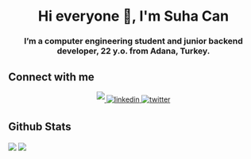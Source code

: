<h1 align="center">Hi everyone 👋, I'm Suha Can</h1>
<h3 align="center">I’m a computer engineering student and junior backend developer, 22 y.o. from Adana, Turkey.</h3>

## Connect with me  
<div align="center">
  <a href="https://twitter.com/suhacanuluer" target="_blank">
  <img src=https://img.shields.io/badge/telegram-26a5e4.svg?&style=for-the-badge&logo=telegram&logoColor=white color=26a5e4 #alt=telegram style="margin-bottom: 5px;" />
  </a>
  <a href="https://linkedin.com/in/suhacanuluer" target="_blank">
  <img src=https://img.shields.io/badge/linkedin-%231E77B5.svg?&style=for-the-badge&logo=linkedin&logoColor=white alt=linkedin style="margin-bottom: 5px;" />
  </a>
  <a href="https://twitter.com/suhacanuluer" target="_blank">
  <img src=https://img.shields.io/badge/twitter-%2300acee.svg?&style=for-the-badge&logo=twitter&logoColor=white alt=twitter style="margin-bottom: 5px;" />
  </a>
</div>  

## Github Stats 

<a href="https://github.com/suhacanuluer"><img align="center" src="https://github-readme-stats.vercel.app/api?username=suhacanuluer&show_icons=true&bg_color=0d1117&text_color=bdc3c7&title_color=f3723f&icon_color=f3723f&hide_border=true" /></a>
<a href="https://github.com/suhacanuluer"><img align="center" src="https://github-readme-stats.vercel.app/api/top-langs/?username=suhacanuluer&bg_color=0d1117&text_color=bdc3c7&title_color=f3723f&hide_border=true&layout=compact&langs_count=10" /></a>

